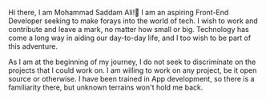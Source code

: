 Hi there, I am Mohammad Saddam Ali!👋
I am an aspiring Front-End Developer seeking to make forays into the world of tech. I wish to work and contribute and leave a mark, no matter how small or big. Technology has come a long way in aiding our day-to-day life, and I too wish to be part of this adventure.

As I am at the beginning of my journey, I do not seek to discriminate on the projects that I could work on. I am willing to work on any project, be it open source or otherwise. I have been trained in App development, so there is a familiarity there, but unknown terrains won't hold me back.
